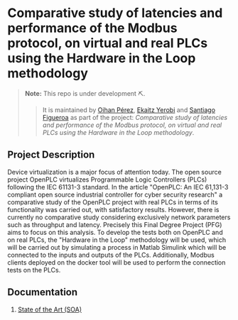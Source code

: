 # Comparative study of latencies and performance of the Modbus protocol, on virtual and real PLCs using the Hardware in the Loop methodology

> **Note:** This repo is under development ⛏.
> > It is maintained by [Oihan Pérez](https://github.com/jesusrugarcia), [Ekaitz Yerobi](eiriarteyer@ceit.es) and [Santiago Figueroa](https://github.com/sfl0r3nz05) as part of the project: *Comparative study of latencies and performance of the Modbus protocol, on virtual and real PLCs using the Hardware in the Loop methodology*.

## Project Description

Device virtualization is a major focus of attention today. The open source project OpenPLC virtualizes Programmable Logic Controllers (PLCs) following the IEC 61131-3 standard. In the article "OpenPLC: An IEC 61,131-3 compliant open source industrial controller for cyber security research" a comparative study of the OpenPLC project with real PLCs in terms of its functionality was carried out, with satisfactory results. However, there is currently no comparative study considering exclusively network parameters such as throughput and latency. Precisely this Final Degree Project (PFG) aims to focus on this analysis. To develop the tests both on OpenPLC and on real PLCs, the "Hardware in the Loop" methodology will be used, which will be carried out by simulating a process in Matlab Simulink which will be connected to the inputs and outputs of the PLCs. Additionally, Modbus clients deployed on the docker tool will be used to perform the connection tests on the PLCs.

## Documentation

1. [State of the Art (SOA)](https://docs.google.com/document/d/1RF-ZPgv6yreJHBob4-PP_BmIBN206ZZGRNzRnAIt6dQ)
